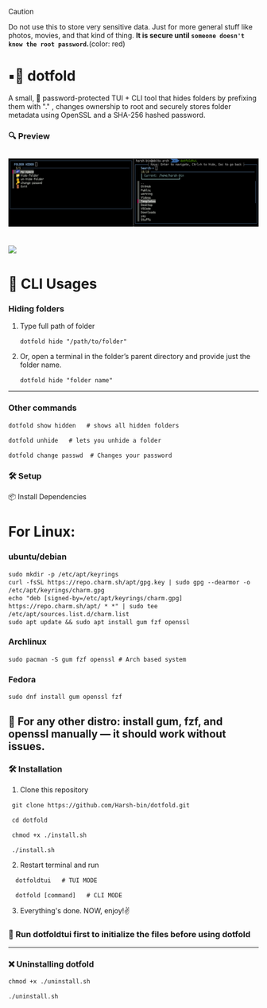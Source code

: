 > [!CAUTION]
> Do not use this to store very sensitive data. Just for more general stuff like photos, movies, and that kind of thing. **It is secure until `someone doesn't know the root password`.**(color: red)

# ▪️📂 dotfold
A small, 🔐 password-protected TUI + CLI tool that hides folders by prefixing them with "." , changes ownership to root and securely stores folder metadata using OpenSSL and a SHA-256 hashed password.
### 🔍 Preview
![](/preview/dotfold.png)
--
![](/preview/preview.gif)
--
# 🔵 CLI Usages
### Hiding folders
1. Type full path of folder
   ```
   dotfold hide "/path/to/folder"
   ```
2. Or, open a terminal in the folder’s parent directory and provide just the folder name.
   ```
   dotfold hide "folder name" 
   ```
 ----
### Other commands 
   ```
   dotfold show hidden   # shows all hidden folders 
   ```
   ```
   dotfold unhide   # lets you unhide a folder
   ```
   ```
   dotfold change passwd  # Changes your password
  ```

### 🛠️ **Setup**  
  📦 Install Dependencies
   # For Linux:
### ubuntu/debian
   ```
   sudo mkdir -p /etc/apt/keyrings
   curl -fsSL https://repo.charm.sh/apt/gpg.key | sudo gpg --dearmor -o /etc/apt/keyrings/charm.gpg
   echo "deb [signed-by=/etc/apt/keyrings/charm.gpg] https://repo.charm.sh/apt/ * *" | sudo tee /etc/apt/sources.list.d/charm.list
   sudo apt update && sudo apt install gum fzf openssl
   ```
### Archlinux
   ```
   sudo pacman -S gum fzf openssl # Arch based system
   ```
### Fedora
   ```
   sudo dnf install gum openssl fzf
   ```

   📢 For any other distro: install gum, fzf, and openssl manually — it should work without issues.
---
### 🛠️ Installation 
   1. Clone this repository
   ```
    git clone https://github.com/Harsh-bin/dotfold.git
   ```
   ```
    cd dotfold
   ```
   ```
    chmod +x ./install.sh
   ```
   ```
    ./install.sh
   ```
   2. Restart terminal and run
   ```
     dotfoldtui   # TUI MODE
   ```
   ```
     dotfold [command]   # CLI MODE
   ```
  3. Everything's done. NOW, enjoy!✌️
### 📢 Run dotfoldtui first to initialize the files before using dotfold
---
### ❌ Uninstalling dotfold
   ```
   chmod +x ./uninstall.sh
   ```
   ```
   ./uninstall.sh
   ```
